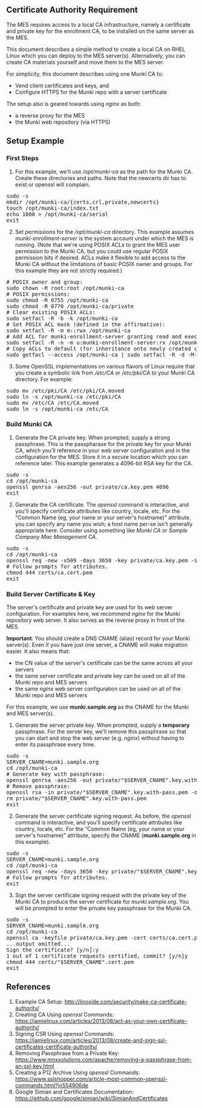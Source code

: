 Certificate Authority Requirement
----------
The MES requires access to a local CA infrastructure, namely a certificate and private key for the enrollment CA, to be installed on the same server as the MES.

This document describes a simple method to create a local CA on RHEL Linux which you can deploy to the MES server(s).  Alternatively, you can create CA materials yourself and move them to the MES server.

For simplicity, this document describes using one Munki CA to:
   - Vend client certificates and keys, and
   - Configure HTTPS for the Munki repo with a server certificate
   
The setup also is geared towards using _nginx_ as both:
   - a reverse proxy for the MES
   - the Munki web repository (via HTTPS)

Setup Example
----------
### First Steps ###
1.  For this example, we'll use _/opt/munki-ca_ as the path for the Munki CA.  Create these directories and paths.  Note that the newcerts dir has to exist or openssl will complain.
<pre>
sudo -s
mkdir /opt/munki-ca/{certs,crl,private,newcerts}
touch /opt/munki-ca/index.txt
echo 1000 > /opt/munki-ca/serial
exit
</pre>

2.  Set permissions for the _/opt/munki-ca_ directory.  This example assumes _munki-enrollment-server_ is the system account under which the MES is running.  (Note that we're using POSIX ACLs to grant the MES user permission to the Munki CA, but you could use regular POSIX permission bits if desired.  ACLs make it flexible to add access to the Munki CA without the limitations of basic POSIX owner and groups.  For this example they are not strictly required.)
<pre>
# POSIX owner and group:
sudo chown -R root:root /opt/munki-ca
# POSIX permissions:
sudo chmod -R 0755 /opt/munki-ca
sudo chmod -R 0770 /opt/munki-ca/private
# Clear existing POSIX ACLs:
sudo setfacl -R -b -k /opt/munki-ca
# Set POSIX ACL mask (defined in the affirmative):
sudo setfacl -R -m m::rwx /opt/munki-ca
# Add ACL for munki-enrollment-server granting read and execute permission:
sudo setfacl -R -n -m u:munki-enrollment-server:rx /opt/munki-ca
# Copy ACLs to default (for inheritance onto newly created children):
sudo getfacl --access /opt/munki-ca | sudo setfacl -R -d -M- /opt/munki-ca
</pre>

3.  Some OpenSSL implementations on various flavors of Linux require that you create a symbolic link from _/etc/CA_ or _/etc/pki/CA_ to your Munki CA directory.  For example:
<pre>
sudo mv /etc/pki/CA /etc/pki/CA.moved
sudo ln -s /opt/munki-ca /etc/pki/CA
sudo mv /etc/CA /etc/CA.moved
sudo ln -s /opt/munki-ca /etc/CA
</pre>

### Build Munki CA ###
1.  Generate the CA private key. When prompted, supply a strong passphrase.  This is the passpharase for the private key for your Munki CA, which you'll reference in your web server configuration and in the configuration for the MES.  Store it in a secure location which you can reference later.  This example generates a 4096-bit RSA key for the CA.
<pre>
sudo -s
cd /opt/munki-ca
openssl genrsa -aes256 -out private/ca.key.pem 4096
exit
</pre>

2.  Generate the CA certificate. The _openssl_ command is interactive, and you'll specify certificate attributes like country, locale, etc.  For the “Common Name (eg, your name or your server's hostname)” attribute, you can specify any name you wish; a host name per-se isn't generally appropriate here.  Consider using something like _Munki CA_ or _Sample Company Mac Management CA_.
<pre>
sudo -s
cd /opt/munki-ca
openssl req -new -x509 -days 3650 -key private/ca.key.pem -sha256 -extensions v3_ca -out certs/ca.cert.pem
# Follow prompts for attributes.
chmod 444 certs/ca.cert.pem
exit
</pre>

### Build Server Certificate & Key ###
The server's certificate and private key are used for its web server configuration.  For examples here, we recommend _nginx_ for the Munki repository web server.  It also serves as the reverse proxy in front of the MES.

**Important**: You should create a DNS CNAME (alias) record for your Munki server(s).  Even if you have just one server, a CNAME will make migration easier.  It also means that:
   - the CN value of the server's certificate can be the same across all your servers
   - the same server certificate and private key can be used on all of the Munki repo and MES servers
   - the same _nginx_ web server configuration can be used on all of the Munki repo and MES servers
   
For this example, we use **munki.sample.org** as the CNAME for the Munki and MES server(s).

1.  Generate the server private key. When prompted, supply a **temporary** passphrase.  For the server key, we'll remove this passphrase so that you can start and stop the web server (e.g. _nginx_) without having to enter its passphrase every time.
<pre>
sudo -s
SERVER_CNAME=munki.sample.org
cd /opt/munki-ca
# Generate key with passphrase:
openssl genrsa -aes256 -out private/"$SERVER_CNAME".key.with-pass.pem 4096
# Remove passphrase:
openssl rsa -in private/"$SERVER_CNAME".key.with-pass.pem -out private/"$SERVER_CNAME".key.pem
rm private/"$SERVER_CNAME".key.with-pass.pem
exit
</pre>

2.  Generate the server certificate signing request. As before, the _openssl_ command is interactive, and you'll specify certificate attributes like country, locale, etc.  For the “Common Name (eg, your name or your server's hostname)” attribute, specify the CNAME (**munki.sample.org** in this example).
<pre>
sudo -s
SERVER_CNAME=munki.sample.org
cd /opt/munki-ca
openssl req -new -days 3650 -key private/"$SERVER_CNAME".key.pem -sha256 -out certs/"$SERVER_CNAME".csr.pem
# Follow prompts for attributes.
exit
</pre>

3.  Sign the server certificate signing request with the private key of the Munki CA to produce the server certificate for _munki.sample.org_. You will be prompted to enter the private key passphrase for the Munki CA.
<pre>
sudo -s
SERVER_CNAME=munki.sample.org
cd /opt/munki-ca
openssl ca -keyfile private/ca.key.pem -cert certs/ca.cert.pem -extensions usr_cert -notext -md sha256 -in certs/"$SERVER_CNAME".csr.pem -out certs/"$SERVER_CNAME".cert.pem -days 3650
...output omitted...
Sign the certificate? [y/n]:y
1 out of 1 certificate requests certified, commit? [y/n]y
chmod 444 certs/"$SERVER_CNAME".cert.pem 
exit
</pre>

References
----------
1.  Example CA Setup: http://linoxide.com/security/make-ca-certificate-authority/
2.  Creating CA Using _openssl_ Commands: https://jamielinux.com/articles/2013/08/act-as-your-own-certificate-authority/
3.  Signing CSR Using _openssl_ Commands: https://jamielinux.com/articles/2013/08/create-and-sign-ssl-certificates-certificate-authority/
4.  Removing Passphrase from a Private Key: https://www.mnxsolutions.com/apache/removing-a-passphrase-from-an-ssl-key.html
5.  Creating a P12 Archive Using _openssl_ Commands: https://www.sslshopper.com/article-most-common-openssl-commands.html?jn554906de
6.  Google Simian and Certificates Documentation: https://github.com/google/simian/wiki/SimianAndCertificates
